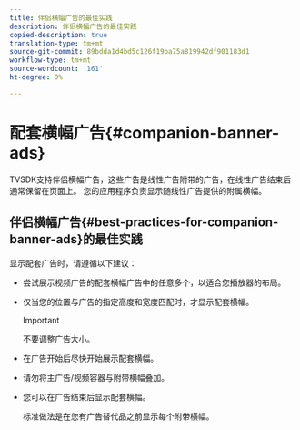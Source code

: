 ```yaml
---
title: 伴侣横幅广告的最佳实践
description: 伴侣横幅广告的最佳实践
copied-description: true
translation-type: tm+mt
source-git-commit: 89bdda1d4bd5c126f19ba75a819942df901183d1
workflow-type: tm+mt
source-wordcount: '161'
ht-degree: 0%

---
```



# 配套横幅广告{#companion-banner-ads}

TVSDK支持伴侣横幅广告，这些广告是线性广告附带的广告，在线性广告结束后通常保留在页面上。 您的应用程序负责显示随线性广告提供的附属横幅。

## 伴侣横幅广告{#best-practices-for-companion-banner-ads}的最佳实践

显示配套广告时，请遵循以下建议：

* 尝试展示视频广告的配套横幅广告中的任意多个，以适合您播放器的布局。
* 仅当您的位置与广告的指定高度和宽度匹配时，才显示配套横幅。

   >[!IMPORTANT]
   >
   >不要调整广告大小。

* 在广告开始后尽快开始展示配套横幅。
* 请勿将主广告/视频容器与附带横幅叠加。
* 您可以在广告结束后显示配套横幅。

   标准做法是在您有广告替代品之前显示每个附带横幅。


